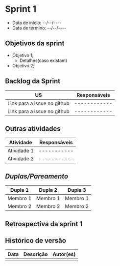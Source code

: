 # Sprint 1

- Data de início: --/--/----
- Data de término: --/--/----

## Objetivos da sprint
* Objetivo 1;
    * Detalhes(caso existam)
* Objetivo 2;

## Backlog da Sprint
|**US**|**Responsáveis**|
|--------|-------------|
| Link para a issue no github | ------------ |
| Link para a issue no github | ------------ |

## Outras atividades
|**Atividade**|**Responsáveis**|
|--------|-------------|
| Atividade 1 | ----------- |
| Atividade 2 | ----------- |



## *Duplas/Pareamento*
|**Dupla 1**|**Dupla 2**|**Dupla 3**|
|-----------|-----------|-----------|
| Membro 1  | Membro 1  | Membro 1  |
| Membro 2  | Membro 2  | Membro 2  |

## Retrospectiva da sprint 1

## Histórico de versão

| Data | Descrição | Autor(es) |
|--------|-------------|--------------|
|        |             |              |
